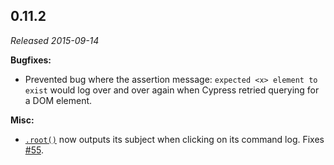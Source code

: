 ## 0.11.2

_Released 2015-09-14_

**Bugfixes:**

- Prevented bug where the assertion message: `expected <x> element to exist`
  would log over and over again when Cypress retried querying for a DOM element.

**Misc:**

- [`.root()`](/api/commands/root) now outputs its subject when clicking on its
  command log. Fixes [#55](https://github.com/cypress-io/cypress/issues/55).
